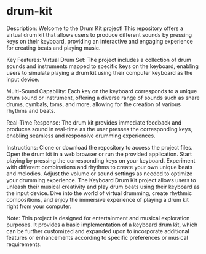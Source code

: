 # drum-kit
Description:
Welcome to the Drum Kit project! This repository offers a virtual drum kit that allows users to produce different sounds by pressing keys on their keyboard, providing an interactive and engaging experience for creating beats and playing music.

Key Features:
Virtual Drum Set: The project includes a collection of drum sounds and instruments mapped to specific keys on the keyboard, enabling users to simulate playing a drum kit using their computer keyboard as the input device.

Multi-Sound Capability: Each key on the keyboard corresponds to a unique drum sound or instrument, offering a diverse range of sounds such as snare drums, cymbals, toms, and more, allowing for the creation of various rhythms and beats.

Real-Time Response: The drum kit provides immediate feedback and produces sound in real-time as the user presses the corresponding keys, enabling seamless and responsive drumming experiences.

Instructions:
Clone or download the repository to access the project files.
Open the drum kit in a web browser or run the provided application.
Start playing by pressing the corresponding keys on your keyboard. Experiment with different combinations and rhythms to create your own unique beats and melodies.
Adjust the volume or sound settings as needed to optimize your drumming experience.
The Keyboard Drum Kit project allows users to unleash their musical creativity and play drum beats using their keyboard as the input device. Dive into the world of virtual drumming, create rhythmic compositions, and enjoy the immersive experience of playing a drum kit right from your computer.

Note: This project is designed for entertainment and musical exploration purposes. It provides a basic implementation of a keyboard drum kit, which can be further customized and expanded upon to incorporate additional features or enhancements according to specific preferences or musical requirements.
